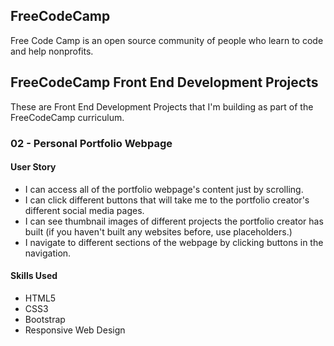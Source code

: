 ## FreeCodeCamp

Free Code Camp is an open source community of people who learn to code and help nonprofits.

## FreeCodeCamp Front End Development Projects

These are Front End Development Projects that I'm building as part of the FreeCodeCamp curriculum.

### 02 - Personal Portfolio Webpage

#### User Story

 - I can access all of the portfolio webpage's content just by scrolling.
 - I can click different buttons that will take me to the portfolio creator's different social media pages.
 - I can see thumbnail images of different projects the portfolio creator has built (if you haven't built any websites before, use placeholders.)
 - I navigate to different sections of the webpage by clicking buttons in the navigation.

#### Skills Used

 - HTML5
 - CSS3
 - Bootstrap
 - Responsive Web Design
 